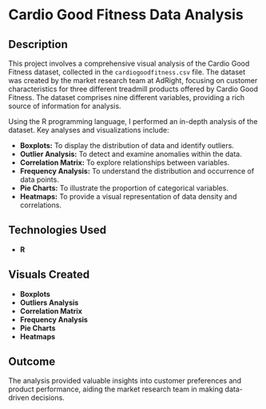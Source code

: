 # Cardio Good Fitness Data Analysis

## Description
This project involves a comprehensive visual analysis of the Cardio Good Fitness dataset, collected in the `cardiogoodfitness.csv` file. The dataset was created by the market research team at AdRight, focusing on customer characteristics for three different treadmill products offered by Cardio Good Fitness. The dataset comprises nine different variables, providing a rich source of information for analysis.

Using the R programming language, I performed an in-depth analysis of the dataset. Key analyses and visualizations include:

- **Boxplots:** To display the distribution of data and identify outliers.
- **Outlier Analysis:** To detect and examine anomalies within the data.
- **Correlation Matrix:** To explore relationships between variables.
- **Frequency Analysis:** To understand the distribution and occurrence of data points.
- **Pie Charts:** To illustrate the proportion of categorical variables.
- **Heatmaps:** To provide a visual representation of data density and correlations.

## Technologies Used
- **R**

## Visuals Created
- **Boxplots**
- **Outliers Analysis**
- **Correlation Matrix**
- **Frequency Analysis**
- **Pie Charts**
- **Heatmaps**

## Outcome
The analysis provided valuable insights into customer preferences and product performance, aiding the market research team in making data-driven decisions.
